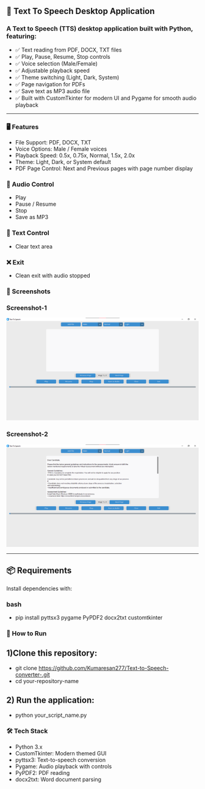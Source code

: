 ## 📢 Text To Speech Desktop Application

### A Text to Speech (TTS) desktop application built with Python, featuring:

- ✅ Text reading from PDF, DOCX, TXT files  
- ✅ Play, Pause, Resume, Stop controls  
- ✅ Voice selection (Male/Female)  
- ✅ Adjustable playback speed  
- ✅ Theme switching (Light, Dark, System)  
- ✅ Page navigation for PDFs  
- ✅ Save text as MP3 audio file  
- ✅ Built with CustomTkinter for modern UI and Pygame for smooth audio playback  

---

### 🖥️ Features

- File Support: PDF, DOCX, TXT  
- Voice Options: Male / Female voices  
- Playback Speed: 0.5x, 0.75x, Normal, 1.5x, 2.0x  
- Theme: Light, Dark, or System default  
- PDF Page Control: Next and Previous pages with page number display  

### 🎵 Audio Control
- Play
- Pause / Resume
- Stop
- Save as MP3

### 📝 Text Control
- Clear text area

### ❌ Exit
- Clean exit with audio stopped

### 📌 Screenshots

### Screenshot-1
![Home](./Screenshots/Screenshot-1.png)

### Screenshot-2
![Home](./Screenshots/Screenshot-2.png)


---

## 📦 Requirements

Install dependencies with:

### bash
- pip install pyttsx3 pygame PyPDF2 docx2txt customtkinter

### 🚀 How to Run
## 1)Clone this repository:

- git clone https://github.com/Kumaresan277/Text-to-Speech-converter-.git
- cd your-repository-name
  
## 2) Run the application:
- python your_script_name.py
  
### 🛠️ Tech Stack
- Python 3.x
- CustomTkinter: Modern themed GUI
- pyttsx3: Text-to-speech conversion
- Pygame: Audio playback with controls
- PyPDF2: PDF reading
- docx2txt: Word document parsing





